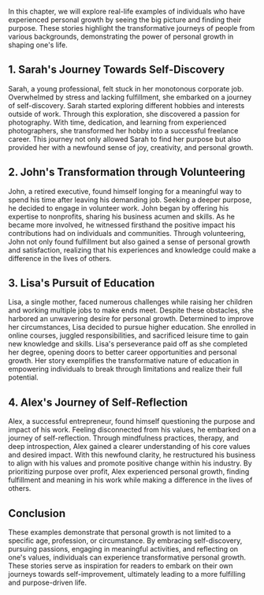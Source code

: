 
In this chapter, we will explore real-life examples of individuals who have experienced personal growth by seeing the big picture and finding their purpose. These stories highlight the transformative journeys of people from various backgrounds, demonstrating the power of personal growth in shaping one's life.

1\. Sarah's Journey Towards Self-Discovery
-----------------------------------------

Sarah, a young professional, felt stuck in her monotonous corporate job. Overwhelmed by stress and lacking fulfillment, she embarked on a journey of self-discovery. Sarah started exploring different hobbies and interests outside of work. Through this exploration, she discovered a passion for photography. With time, dedication, and learning from experienced photographers, she transformed her hobby into a successful freelance career. This journey not only allowed Sarah to find her purpose but also provided her with a newfound sense of joy, creativity, and personal growth.

2\. John's Transformation through Volunteering
---------------------------------------------

John, a retired executive, found himself longing for a meaningful way to spend his time after leaving his demanding job. Seeking a deeper purpose, he decided to engage in volunteer work. John began by offering his expertise to nonprofits, sharing his business acumen and skills. As he became more involved, he witnessed firsthand the positive impact his contributions had on individuals and communities. Through volunteering, John not only found fulfillment but also gained a sense of personal growth and satisfaction, realizing that his experiences and knowledge could make a difference in the lives of others.

3\. Lisa's Pursuit of Education
------------------------------

Lisa, a single mother, faced numerous challenges while raising her children and working multiple jobs to make ends meet. Despite these obstacles, she harbored an unwavering desire for personal growth. Determined to improve her circumstances, Lisa decided to pursue higher education. She enrolled in online courses, juggled responsibilities, and sacrificed leisure time to gain new knowledge and skills. Lisa's perseverance paid off as she completed her degree, opening doors to better career opportunities and personal growth. Her story exemplifies the transformative nature of education in empowering individuals to break through limitations and realize their full potential.

4\. Alex's Journey of Self-Reflection
------------------------------------

Alex, a successful entrepreneur, found himself questioning the purpose and impact of his work. Feeling disconnected from his values, he embarked on a journey of self-reflection. Through mindfulness practices, therapy, and deep introspection, Alex gained a clearer understanding of his core values and desired impact. With this newfound clarity, he restructured his business to align with his values and promote positive change within his industry. By prioritizing purpose over profit, Alex experienced personal growth, finding fulfillment and meaning in his work while making a difference in the lives of others.

Conclusion
----------

These examples demonstrate that personal growth is not limited to a specific age, profession, or circumstance. By embracing self-discovery, pursuing passions, engaging in meaningful activities, and reflecting on one's values, individuals can experience transformative personal growth. These stories serve as inspiration for readers to embark on their own journeys towards self-improvement, ultimately leading to a more fulfilling and purpose-driven life.
